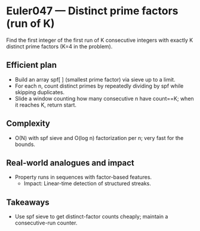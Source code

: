 # Euler047 — Distinct prime factors (run of K)

Find the first integer of the first run of K consecutive integers with exactly K distinct prime factors (K=4 in the problem).

## Efficient plan

- Build an array spf[ ] (smallest prime factor) via sieve up to a limit.
- For each n, count distinct primes by repeatedly dividing by spf while skipping duplicates.
- Slide a window counting how many consecutive n have count==K; when it reaches K, return start.

## Complexity
- O(N) with spf sieve and O(log n) factorization per n; very fast for the bounds.

## Real-world analogues and impact
- Property runs in sequences with factor-based features.
  - Impact: Linear-time detection of structured streaks.

## Takeaways
- Use spf sieve to get distinct-factor counts cheaply; maintain a consecutive-run counter.
